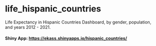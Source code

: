 # life_hispanic_countries
Life Expectancy in Hispanic Countries Dashboard, by gender, population, and years 2012 - 2021.
#### Shiny App: https://ekass.shinyapps.io/hispanic_countries/ 
